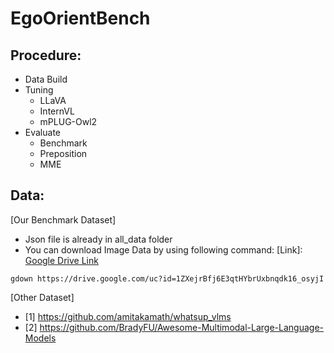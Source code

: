 # EgoOrientBench

## Procedure:

- Data Build
- Tuning
    - LLaVA
    - InternVL
    - mPLUG-Owl2
- Evaluate
    - Benchmark
    - Preposition
    - MME

## Data:
[Our Benchmark Dataset]
- Json file is already in all_data folder
- You can download Image Data by using following command:
[Link]: [Google Drive Link](https://drive.google.com/file/d/1ZXejrBfj6E3qtHYbrUxbnqdk16_osyjI/view?usp=drive_link)
```
gdown https://drive.google.com/uc?id=1ZXejrBfj6E3qtHYbrUxbnqdk16_osyjI
```

[Other Dataset]

- [1] https://github.com/amitakamath/whatsup_vlms
- [2] https://github.com/BradyFU/Awesome-Multimodal-Large-Language-Models